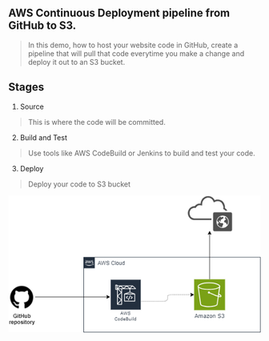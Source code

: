 ## AWS Continuous Deployment pipeline from GitHub to S3.
> In this demo, how to host your website code in GitHub, create a pipeline that will pull that code everytime you make a change and deploy it out to an S3 bucket.
## Stages
1. Source
> This is where the code will be committed.
2. Build and Test
> Use tools like AWS CodeBuild or Jenkins to build and test your code.
3. Deploy
> Deploy your code to S3 bucket

![image](images/AWSDEMO-GitHub-CodePipeline-S3.png)